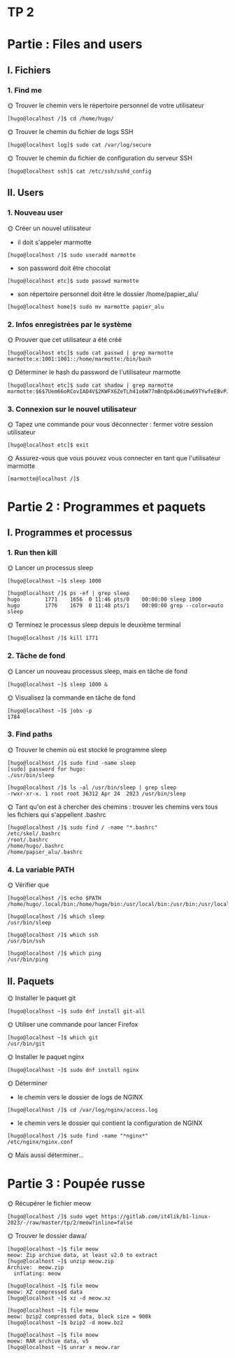 # TP 2

# Partie : Files and users

## I. Fichiers

### 1. Find me

🌞 Trouver le chemin vers le répertoire personnel de votre utilisateur

```
[hugo@localhost /]$ cd /home/hugo/
```

🌞 Trouver le chemin du fichier de logs SSH

```
[hugo@localhost log]$ sudo cat /var/log/secure
```

🌞 Trouver le chemin du fichier de configuration du serveur SSH

```
[hugo@localhost ssh]$ cat /etc/ssh/sshd_config
```

## II. Users

### 1. Nouveau user

🌞 Créer un nouvel utilisateur

- il doit s'appeler marmotte

```
[hugo@localhost /]$ sudo useradd marmotte
```

- son password doit être chocolat

```
[hugo@localhost etc]$ sudo passwd marmotte
```

- son répertoire personnel doit être le dossier /home/papier_alu/

```
[hugo@localhost home]$ sudo mv marmotte papier_alu
```

### 2. Infos enregistrées par le système

🌞 Prouver que cet utilisateur a été créé

```
[hugo@localhost etc]$ sudo cat passwd | grep marmotte
marmotte:x:1001:1001::/home/marmotte:/bin/bash
```

🌞 Déterminer le hash du password de l'utilisateur marmotte

```
[hugo@localhost etc]$ sudo cat shadow | grep marmotte
marmotte:$6$7Uem66oRCovIAD4V$2KWFX6ZeTLh41o6W77mBnQp6xD6imw69TYwfeEBvPJYS6ke.RgT2NAW8ZQ1d1SYfMWIEONnVyd7agBjksFscc1:19744:0:99999:7:::
```

### 3. Connexion sur le nouvel utilisateur

🌞 Tapez une commande pour vous déconnecter : fermer votre session utilisateur

```
[hugo@localhost etc]$ exit
```

🌞 Assurez-vous que vous pouvez vous connecter en tant que l'utilisateur marmotte

```
[marmotte@localhost /]$
```

# Partie 2 : Programmes et paquets

## I. Programmes et processus

### 1. Run then kill

🌞 Lancer un processus sleep

```
[hugo@localhost ~]$ sleep 1000

[hugo@localhost /]$ ps -ef | grep sleep
hugo        1771    1656  0 11:46 pts/0    00:00:00 sleep 1000
hugo        1776    1679  0 11:48 pts/1    00:00:00 grep --color=auto sleep
```

🌞 Terminez le processus sleep depuis le deuxième terminal

```
[hugo@localhost /]$ kill 1771
```

### 2. Tâche de fond

🌞 Lancer un nouveau processus sleep, mais en tâche de fond

```
[hugo@localhost ~]$ sleep 1000 &
```

🌞 Visualisez la commande en tâche de fond

```
[hugo@localhost ~]$ jobs -p
1784
```

### 3. Find paths

🌞 Trouver le chemin où est stocké le programme sleep

```
[hugo@localhost /]$ sudo find -name sleep
[sudo] password for hugo:
./usr/bin/sleep

[hugo@localhost /]$ ls -al /usr/bin/sleep | grep sleep
-rwxr-xr-x. 1 root root 36312 Apr 24  2023 /usr/bin/sleep
```

🌞 Tant qu'on est à chercher des chemins : trouver les chemins vers tous les fichiers qui s'appellent .bashrc

```
[hugo@localhost /]$ sudo find / -name "*.bashrc"
/etc/skel/.bashrc
/root/.bashrc
/home/hugo/.bashrc
/home/papier_alu/.bashrc
```

### 4. La variable PATH

🌞 Vérifier que

```
[hugo@localhost /]$ echo $PATH
/home/hugo/.local/bin:/home/hugo/bin:/usr/local/bin:/usr/bin:/usr/local/sbin:/usr/sbin

[hugo@localhost /]$ which sleep
/usr/bin/sleep

[hugo@localhost /]$ which ssh
/usr/bin/ssh

[hugo@localhost /]$ which ping
/usr/bin/ping
```

## II. Paquets

🌞 Installer le paquet git

```
[hugo@localhost ~]$ sudo dnf install git-all
```

🌞 Utiliser une commande pour lancer Firefox

```
[hugo@localhost ~]$ which git
/usr/bin/git
```

🌞 Installer le paquet nginx

```
[hugo@localhost ~]$ sudo dnf install nginx
```

🌞 Déterminer

- le chemin vers le dossier de logs de NGINX

```
[hugo@localhost /]$ cd /var/log/nginx/access.log
```

- le chemin vers le dossier qui contient la configuration de NGINX

```
[hugo@localhost /]$ sudo find -name "*nginx*"
/etc/nginx/nginx.conf
```

🌞 Mais aussi déterminer...

# Partie 3 : Poupée russe

🌞 Récupérer le fichier meow

```
[hugo@localhost /]$ sudo wget https://gitlab.com/it4lik/b1-linux-2023/-/raw/master/tp/2/meow?inline=false
```

🌞 Trouver le dossier dawa/

```
[hugo@localhost ~]$ file meow
meow: Zip archive data, at least v2.0 to extract
[hugo@localhost ~]$ unzip meow.zip
Archive:  meow.zip
  inflating: meow
```

```
[hugo@localhost ~]$ file meow
meow: XZ compressed data
[hugo@localhost ~]$ xz -d meow.xz
```

```
[hugo@localhost ~]$ file meow
meow: bzip2 compressed data, block size = 900k
[hugo@localhost ~]$ bzip2 -d moew.bz2
```

```
[hugo@localhost ~]$ file moew
moew: RAR archive data, v5
[hugo@localhost ~]$ unrar x meow.rar
```